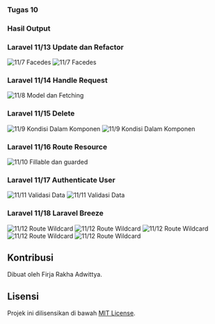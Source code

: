 ### Tugas 10

### Hasil Output

### Laravel 11/13 Update dan Refactor
![11/7 Facedes](../screenshots/Picture1.png)
![11/7 Facedes](../screenshots/Picture2.png)

### Laravel 11/14 Handle Request
![11/8 Model dan Fetching](../screenshots/Picture3.png)

### Laravel 11/15 Delete
![11/9 Kondisi Dalam Komponen](../screenshots/Picture4.png)
![11/9 Kondisi Dalam Komponen](../screenshots/Picture5.png)

### Laravel 11/16 Route Resource
![11/10 Fillable dan guarded](../screenshots/Picture6.png)

### Laravel 11/17 Authenticate User
![11/11 Validasi Data](../screenshots/Picture7.png)
![11/11 Validasi Data](../screenshots/Picture8.png)

### Laravel 11/18 Laravel Breeze
![11/12 Route Wildcard](../screenshots/Picture9.png)
![11/12 Route Wildcard](../screenshots/Picture10.png)
![11/12 Route Wildcard](../screenshots/Picture11.png)
![11/12 Route Wildcard](../screenshots/Picture12.png)
![11/12 Route Wildcard](../screenshots/Picture13.png)

## Kontribusi

Dibuat oleh Firja Rakha Adwittya.

## Lisensi

Projek ini dilisensikan di bawah [MIT License](LICENSE).